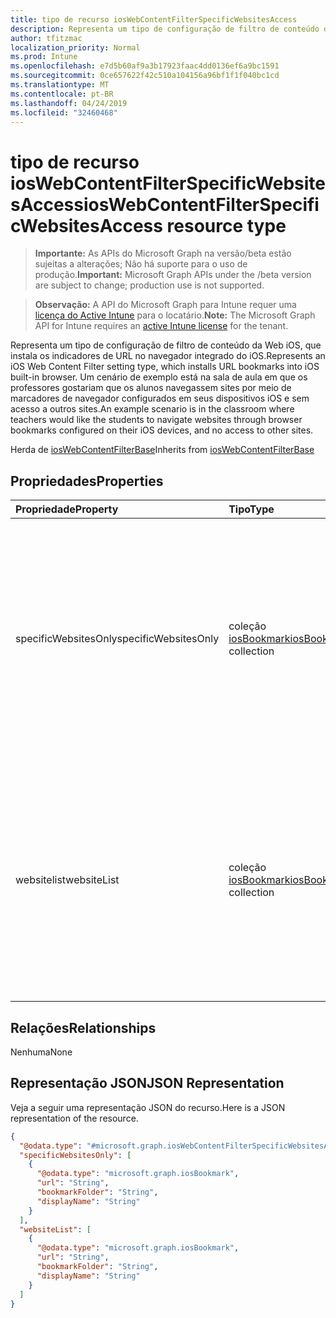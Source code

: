 ```yaml
---
title: tipo de recurso iosWebContentFilterSpecificWebsitesAccess
description: Representa um tipo de configuração de filtro de conteúdo da Web iOS, que instala os indicadores de URL no navegador integrado do iOS. Um cenário de exemplo está na sala de aula em que os professores gostariam que os alunos navegassem sites por meio de marcadores de navegador configurados em seus dispositivos iOS e sem acesso a outros sites.
author: tfitzmac
localization_priority: Normal
ms.prod: Intune
ms.openlocfilehash: e7d5b60af9a3b17923faac4dd0136ef6a9bc1591
ms.sourcegitcommit: 0ce657622f42c510a104156a96bf1f1f040bc1cd
ms.translationtype: MT
ms.contentlocale: pt-BR
ms.lasthandoff: 04/24/2019
ms.locfileid: "32460468"
---
```

# <a name="ioswebcontentfilterspecificwebsitesaccess-resource-type"></a><span data-ttu-id="42ea4-104">tipo de recurso iosWebContentFilterSpecificWebsitesAccess</span><span class="sxs-lookup"><span data-stu-id="42ea4-104">iosWebContentFilterSpecificWebsitesAccess resource type</span></span>

> <span data-ttu-id="42ea4-105">**Importante:** As APIs do Microsoft Graph na versão/beta estão sujeitas a alterações; Não há suporte para o uso de produção.</span><span class="sxs-lookup"><span data-stu-id="42ea4-105">**Important:** Microsoft Graph APIs under the /beta version are subject to change; production use is not supported.</span></span>

> <span data-ttu-id="42ea4-106">**Observação:** A API do Microsoft Graph para Intune requer uma [licença do Active Intune](https://go.microsoft.com/fwlink/?linkid=839381) para o locatário.</span><span class="sxs-lookup"><span data-stu-id="42ea4-106">**Note:** The Microsoft Graph API for Intune requires an [active Intune license](https://go.microsoft.com/fwlink/?linkid=839381) for the tenant.</span></span>

<span data-ttu-id="42ea4-107">Representa um tipo de configuração de filtro de conteúdo da Web iOS, que instala os indicadores de URL no navegador integrado do iOS.</span><span class="sxs-lookup"><span data-stu-id="42ea4-107">Represents an iOS Web Content Filter setting type, which installs URL bookmarks into iOS built-in browser.</span></span> <span data-ttu-id="42ea4-108">Um cenário de exemplo está na sala de aula em que os professores gostariam que os alunos navegassem sites por meio de marcadores de navegador configurados em seus dispositivos iOS e sem acesso a outros sites.</span><span class="sxs-lookup"><span data-stu-id="42ea4-108">An example scenario is in the classroom where teachers would like the students to navigate websites through browser bookmarks configured on their iOS devices, and no access to other sites.</span></span>


<span data-ttu-id="42ea4-109">Herda de [iosWebContentFilterBase](../resources/intune-deviceconfig-ioswebcontentfilterbase.md)</span><span class="sxs-lookup"><span data-stu-id="42ea4-109">Inherits from [iosWebContentFilterBase](../resources/intune-deviceconfig-ioswebcontentfilterbase.md)</span></span>

## <a name="properties"></a><span data-ttu-id="42ea4-110">Propriedades</span><span class="sxs-lookup"><span data-stu-id="42ea4-110">Properties</span></span>
|<span data-ttu-id="42ea4-111">Propriedade</span><span class="sxs-lookup"><span data-stu-id="42ea4-111">Property</span></span>|<span data-ttu-id="42ea4-112">Tipo</span><span class="sxs-lookup"><span data-stu-id="42ea4-112">Type</span></span>|<span data-ttu-id="42ea4-113">Descrição</span><span class="sxs-lookup"><span data-stu-id="42ea4-113">Description</span></span>|
|:---|:---|:---|
|<span data-ttu-id="42ea4-114">specificWebsitesOnly</span><span class="sxs-lookup"><span data-stu-id="42ea4-114">specificWebsitesOnly</span></span>|<span data-ttu-id="42ea4-115">coleção [iosBookmark](../resources/intune-deviceconfig-iosbookmark.md)</span><span class="sxs-lookup"><span data-stu-id="42ea4-115">[iosBookmark](../resources/intune-deviceconfig-iosbookmark.md) collection</span></span>|<span data-ttu-id="42ea4-116">Os indicadores de URL que serão instalados no navegador interno e o usuário só poderão acessar sites através de indicadores.</span><span class="sxs-lookup"><span data-stu-id="42ea4-116">URL bookmarks which will be installed into built-in browser and user is only allowed to access websites through bookmarks.</span></span> <span data-ttu-id="42ea4-117">Esta coleção pode conter um máximo de 500 elementos.</span><span class="sxs-lookup"><span data-stu-id="42ea4-117">This collection can contain a maximum of 500 elements.</span></span>|
|<span data-ttu-id="42ea4-118">websitelist</span><span class="sxs-lookup"><span data-stu-id="42ea4-118">websiteList</span></span>|<span data-ttu-id="42ea4-119">coleção [iosBookmark](../resources/intune-deviceconfig-iosbookmark.md)</span><span class="sxs-lookup"><span data-stu-id="42ea4-119">[iosBookmark](../resources/intune-deviceconfig-iosbookmark.md) collection</span></span>|<span data-ttu-id="42ea4-120">Os indicadores de URL que serão instalados no navegador interno e o usuário só poderão acessar sites através de indicadores.</span><span class="sxs-lookup"><span data-stu-id="42ea4-120">URL bookmarks which will be installed into built-in browser and user is only allowed to access websites through bookmarks.</span></span> <span data-ttu-id="42ea4-121">Esta coleção pode conter um máximo de 500 elementos.</span><span class="sxs-lookup"><span data-stu-id="42ea4-121">This collection can contain a maximum of 500 elements.</span></span>|

## <a name="relationships"></a><span data-ttu-id="42ea4-122">Relações</span><span class="sxs-lookup"><span data-stu-id="42ea4-122">Relationships</span></span>
<span data-ttu-id="42ea4-123">Nenhuma</span><span class="sxs-lookup"><span data-stu-id="42ea4-123">None</span></span>

## <a name="json-representation"></a><span data-ttu-id="42ea4-124">Representação JSON</span><span class="sxs-lookup"><span data-stu-id="42ea4-124">JSON Representation</span></span>
<span data-ttu-id="42ea4-125">Veja a seguir uma representação JSON do recurso.</span><span class="sxs-lookup"><span data-stu-id="42ea4-125">Here is a JSON representation of the resource.</span></span>
<!-- {
  "blockType": "resource",
  "@odata.type": "microsoft.graph.iosWebContentFilterSpecificWebsitesAccess"
}
-->
``` json
{
  "@odata.type": "#microsoft.graph.iosWebContentFilterSpecificWebsitesAccess",
  "specificWebsitesOnly": [
    {
      "@odata.type": "microsoft.graph.iosBookmark",
      "url": "String",
      "bookmarkFolder": "String",
      "displayName": "String"
    }
  ],
  "websiteList": [
    {
      "@odata.type": "microsoft.graph.iosBookmark",
      "url": "String",
      "bookmarkFolder": "String",
      "displayName": "String"
    }
  ]
}
```





